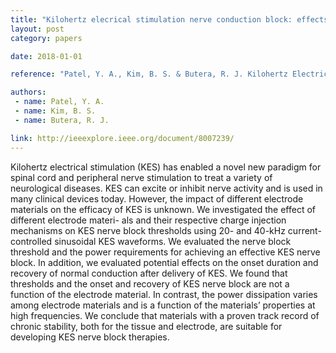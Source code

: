 ```yaml
---
title: "Kilohertz elecrical stimulation nerve conduction block: effects of electrode material"
layout: post
category: papers

date: 2018-01-01

reference: "Patel, Y. A., Kim, B. S. & Butera, R. J. Kilohertz Electrical Stimulation Nerve Conduction Block: Effects of Electrode Material. IEEE Trans. Neural Syst. Rehabil. Eng. 26, 11–17 (2018)."

authors:
 - name: Patel, Y. A.
 - name: Kim, B. S. 
 - name: Butera, R. J.

link: http://ieeexplore.ieee.org/document/8007239/
---
```


Kilohertz electrical stimulation (KES) has enabled a novel new paradigm for
spinal cord and peripheral nerve stimulation to treat a variety of neurological
diseases.  KES can excite or inhibit nerve activity and is used in many
clinical devices today. However, the impact of different electrode materials on
the efficacy of KES is unknown.  We investigated the effect of different
electrode materi- als and their respective charge injection mechanisms on KES
nerve block thresholds using 20- and 40-kHz current- controlled sinusoidal KES
waveforms. We evaluated the nerve block threshold and the power requirements
for achieving an effective KES nerve block. In addition, we evaluated potential
effects on the onset duration and recovery of normal conduction after delivery
of KES. We found that thresholds and the onset and recovery of KES nerve block
are not a function of the electrode material. In contrast, the power
dissipation varies among electrode materials and is a function of the
materials’ properties at high frequencies.  We conclude that materials with a
proven track record of chronic stability, both for the tissue and electrode,
are suitable for developing KES nerve block therapies.
